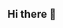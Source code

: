 ## Hi there 👋
<!--
- 🔭 I’m PHD. Scholar
- 🌱 I’m currently working my research on Hydrology and water Resources.
- 👯 I’m looking to collaboration
- 🤔 I’m looking for funding
- 💬 Ask me about GIS

-->
